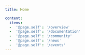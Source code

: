 ```yaml
---
title: Home

content:
  items:
  -  '@page.self': '/overview'
  -  '@page.self': '/documentation'
  -  '@page.self': '/community'
  -  '@page.self': '/news'
  -  '@page.self': '/events'
---
```


